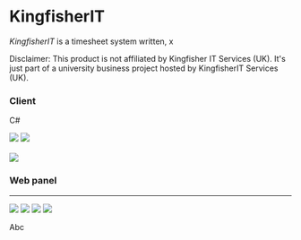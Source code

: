 # KingfisherIT

_KingfisherIT_ is a timesheet system written, x

Disclaimer: This product is not affiliated by Kingfisher IT Services (UK). It's just part of a university business project hosted by KingfisherIT Services (UK).

### Client 
C#

<img src="http://i.imgur.com/OwJyrrO.png">

<kbd>
  <img src="http://i.imgur.com/pAbsD5a.png?1">
</kbd>
<br>
<br>
<kbd>
  <img src="http://i.imgur.com/X38vfLS.png?1">
</kbd>

### Web panel
___

<img src="http://i.imgur.com/pQiqQYG.png">
<img src="http://i.imgur.com/riVlaGI.png">
<img src="http://i.imgur.com/2mFCPJ4.png">
<img src="http://i.imgur.com/zNqdLvl.png">

Abc
